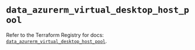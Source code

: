 # `data_azurerm_virtual_desktop_host_pool`

Refer to the Terraform Registry for docs: [`data_azurerm_virtual_desktop_host_pool`](https://registry.terraform.io/providers/hashicorp/azurerm/3.94.0/docs/data-sources/virtual_desktop_host_pool).
